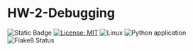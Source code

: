 # HW-2-Debugging

![Static Badge](https://img.shields.io/badge/python-3.13-blue) [![License: MIT](https://img.shields.io/badge/License-MIT-yellow.svg)](https://opensource.org/licenses/MIT) ![Linux](https://img.shields.io/badge/Linux-FCC624?style=for-the-badge&logo=linux&logoColor=black) ![Python application](https://github.com/SE24-Group-43/HW-2-Debugging/actions/workflows/python-app.yml/badge.svg) ![Flake8 Status](https://github.com/SE24-Group-43/HW-2-Debugging/reports/flake8/flake8-badge.svg)
